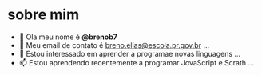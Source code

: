 # sobre mim
- 👋 Ola meu nome é **@brenob7**
- 🌱 Meu email de contato é breno.elias@escola.pr.gov.br ...
- 💞️ Estou interessado em aprender a programae novas linguagens ...
- 📫 Estou aprendendo recentemente a programar JovaScript e Scrath ...

<!---
brenob7/brenob7 is a ✨ special ✨ repository because its `README.md` (this file) appears on your GitHub profile.
You can click the Preview link to take a look at your changes.
--->

